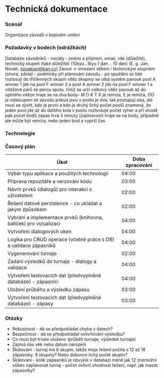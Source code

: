 # Technická dokumentace
### Scénář
Organizace závodů v bojovém umění
### Požadavky v bodech (odrážkách)
Databáze závodníků - iniciály - jméno a příjmení, email, věk (důležité), technický stupeň (také důležité) (10kyu...1kyu 1 dan .. 10 dan) (E. g. Jan, Novak, novakjan@ban.cz)
Závod -> omezení věkem i technickým stupněm (shora, zdola) - podmínky při plánování závodu
      - po spuštění se lidé rozlosují do tříčlenných skupin
	    vítěz skupiny se utká systém pavouk pool A winner 1 jde na pool F winner 2 a pool A winner 2 jde na pool F winner 1 a vítěžové párů se perou spolu, čímž se určí celkový vítěz
		pavouk až do úplného vítěze
		hraje se na dva body- M D K T
		X je remíza, E je remíza, OO je odstoupení ze závodu
		pokud jsou v poolu je dva, tak postupují oba, ale musí se zjistit, kdo je první a kdo je druhý
		lichý počet poolů znamená, že jeden pool jde až do dalšího kola
		v poolu rozhoduje počet výher a při shodě pak počet bodů
		zápas trvá 3 minuty (zajímavost) hraje se na body, případně ale může být remíza, nebo jeden bod a vyprší čas
### Technologie
### Časový plán
|Úkol|Doba zpracování|
|----|---------------|
|Výběr typu aplikace a použitých technologií|04:00|
|Příprava repozitáře a verzování kódu|03:00|
|Návrh prvků (dialogů) pro interakci s uživatelem|02:00|
|Řešení datové perzistence - co ukládat a jakým způsobem|02:00|
|Vybrání a implementace prvků (knihovna, balíček) pro vizualizaci|04:00|
|Vytvoření dialogových oken|04:00|
|Logika pro CRUD operace (včetně práce s DB) a validace zápasníků|04:00|
|Vygenerování turnaje|02:00|
|Zadání výsledků do turnaje - dialogy a validace|04:00|
|Vytvoření testovacích dat (předvyplněné databáze) - zápasníci|04:00|
|Uložení průběhu a výsledku zápasu|03:00|
|Vytvoření testovacích dat (předvyplněné databáze) - zápasy|03:00|
### Otázky
- Robustnost - dá se předpokládat chyba v datech?
- Bezpečnost - dá se předpokládat ovlivňování výsledku?
- Co musí být trvale uloženo (průběh turnaje, výsledek turnaje)
- Zajímá nás věk nebo datum narození
- Škálování - turnaj má 6 skupin, takže moje řešení počítá s 12 až 18 zápasníky. 8 skupiny? Nebo dokonce lichý počet skupin?
- Škálování - kolik zápasníků je obvykle v databázi méně jak 12 znemožní vůbec naplánovat turnaj - počet ovlivní vhodnost řešení, např. jak mazat zápasníky?
